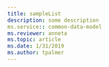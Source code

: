 ```yaml
---
title: sampleList
description: some description
ms.service:: common-data-model
ms.reviewer: anneta
ms.topic: article
ms.date: 1/31/2019
ms.author: tpalmer
---
```

